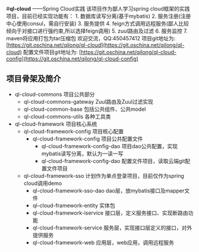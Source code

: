 #**ql-cloud**   ——Spring Cloud实践
    该项目作为鄙人学习spring cloud框架的实践项目，目前已经实现功能有：
    1. 数据库读写分离(基于mybatis)
    2. 服务注册(注册中心使用consul，需自行安装)
    3. 服务提供
    4. feign方式调用远程服务(鄙人比较倾向于对接口进行强约束,所以选择feign调用)
    5. zuul路由及过滤
    6. 服务监控
    7. maven将应用打包为tar压缩包
    欢迎交流，QQ:450457412
    项目git地址为: [https://git.oschina.net/qilong/ql-cloud](https://git.oschina.net/qilong/ql-cloud)
    配置文件项目git地址为: [https://git.oschina.net/qilong/ql-cloud-config](https://git.oschina.net/qilong/ql-cloud-config)
## 项目骨架及简介
* ql-cloud-commons
    项目公共部分
    * ql-cloud-commons-gateway
        Zuul路由及Zuul过滤实现
    * ql-cloud-common-base
        包括公共组件、公共model
    * ql-cloud-commons-utils
        各种工具类
* ql-cloud-framework
    项目核心系统
    * ql-cloud-framework-config
        项目核心配置
        * ql-cloud-framework-config
            项目公共配置文件
            * ql-cloud-framework-config-dao
                项目dao公共配置，实现mybatis读写分离，默认为一读一写
            * ql-cloud-framework-config-dao
                配置文件项目，读取云端git配置文件项目
    * ql-cloud-framework-sso
        计划作为单点登录项目，目前仅作为spring cloud调用demo
        * ql-cloud-framework-sso-dao
            dao层，放mybatis接口及mapper文件
        * ql-cloud-framework-entity
            实体包
        * ql-cloud-framework-iservice
            接口层，定义服务接口、实现断路由功能
        * ql-cloud-framework-service
            服务层，实现接口层定义的接口，对外提供服务
        * ql-cloud-framework-web
            应用层，web应用，调用远程服务